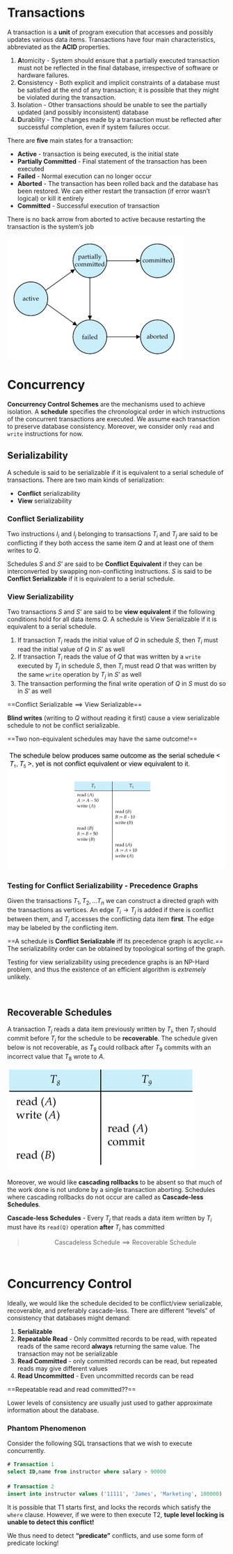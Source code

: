 # Transactions

A transaction is a **unit** of program execution that accesses and possibly updates various data items. Transactions have four main characteristics, abbreviated as the **ACID** properties.

1. **A**tomicity - System should ensure that a partially executed transaction must not be reflected in the final database, irrespective of software or hardware failures.
2. **C**onsistency - Both explicit and implicit constraints of a database must be satisfied at the end of any transaction; it is possible that they might be violated during the transaction.
3. **I**solation - Other transactions should be unable to see the partially updated (and possibly inconsistent) database
4. **D**urability - The changes made by a transaction must be reflected after successful completion, even if system failures occur.

There are **five** main states for a transaction:

- **Active** - transaction is being executed, is the initial state
- **Partially Committed** - Final statement of the transaction has been executed
- **Failed** - Normal execution can no longer occur
- **Aborted** - The transaction has been rolled back and the database has been restored. We can either restart the transaction (if error wasn’t logical) or kill it entirely
- **Committed** - Successful execution of transaction

There is no back arrow from aborted to active because restarting the transaction is the system’s job

![image-20220416121400133](../../../assets/images/typora/image-20220416121400133.png)



# Concurrency

**Concurrency Control Schemes** are the mechanisms used to achieve isolation. A **schedule** specifies the chronological order in which instructions of the concurrent transactions are executed. We assume each transaction to preserve database consistency. Moreover, we consider only `read` and `write` instructions for now.



## Serializability

A schedule is said to be serializable if it is equivalent to a serial schedule of transactions. There are two main kinds of serialization:

- **Conflict** serializability
- **View** serializability



### Conflict Serializability

Two instructions $I_i$ and $I_j$ belonging to transactions $T_i$ and $T_j$ are said to be conflicting if they both access the same item $Q$ and at least one of them writes to $Q$. 

Schedules $S$ and $S’$ are said to be **Conflict Equivalent** if they can be interconverted by swapping non-conflicting instructions. $S$ is said to be **Conflict Serializable** if it is equivalent to a serial schedule.

### View Serializability

Two transactions $S$ and $S’$ are said to be **view equivalent** if the following conditions hold for all data items $Q$. A schedule is View Serializable if it is equivalent to a serial schedule.

1. If transaction $T_i$ reads the initial value of $Q$ in schedule $S$, then $T_i$ must read the initial value of $Q$ in $S’$ as well
2. If transaction $T_i$ reads the value of $Q$ that was written by a `write` executed by $T_j$ in schedule $S$, then $T_i$ must read $Q$ that was written by the same `write` operation by $T_j$ in $S’$ as well
3. The transaction performing the final write operation of $Q$ in $S$ must do so in $S’$ as well

==$\text{Conflict Serializable}\implies\text{View Serializable}$==

**Blind writes** (writing to $Q$ without reading it first) cause a view serializable schedule to not be conflict serializable.

==Two non-equivalent schedules may have the same outcome!==

![image-20220416123943023](../../../assets/images/typora/image-20220416123943023.png)



### Testing for Conflict Serializability - Precedence Graphs

Given the transactions $T_1, T_2,\ldots T_n$ we can construct a directed graph with the transactions as vertices. An edge $T_i\to T_j$ is added if there is conflict between them, and $T_i$ accesses the conflicting data item **first**. The edge may be labeled by the conflicting item.

==A schedule is **Conflict Serializable** iff its precedence graph is acyclic.==  The serializability order can be obtained by topological sorting of the graph.

Testing for view serializability using precedence graphs is an NP-Hard problem, and thus the existence of an efficient algorithm is *extremely* unlikely.

&nbsp;

## Recoverable Schedules

A transaction $T_j$ reads a data item previously written by $T_i$, then $T_i$ should commit before $T_j$ for the schedule to be **recoverable**. The schedule given below is not recoverable, as $T_8$ could rollback after $T_9$ commits with an incorrect value that $T_8$ wrote to $A$.

![image-20220416125053432](../../../assets/images/typora/image-20220416125053432.png)

Moreover, we would like **cascading rollbacks** to be absent so that much of the work done is not undone by a single transaction aborting. Schedules where cascading rollbacks do not occur are called as **Cascade-less Schedules**.

**Cascade-less Schedules** - Every $T_j$ that reads a data item written by $T_i$ must have its `read(Q)` operation **after** $T_i$ has committed

> $$
> \text{Cascadeless Schedule}\implies\text{Recoverable Schedule}
> $$

&nbsp;

# Concurrency Control

Ideally, we would like the schedule decided to be conflict/view serializable, recoverable, and preferably cascade-less. There are different “levels” of consistency that databases might demand:

1. **Serializable**
2. **Repeatable Read** - Only committed records to be read, with repeated reads of the same record **always** returning the same value. The transaction may not be serializable
3. **Read Committed** - only committed records can be read, but repeated reads may give different values
4. **Read Uncommitted** - Even uncommitted records can be read

==Repeatable read and read committed??==

Lower levels of consistency are usually just used to gather approximate information about the database.

### Phantom Phenomenon

Consider the following SQL transactions that we wish to execute concurrently.

```sql
# Transaction 1
select ID,name from instructor where salary > 90000

# Transaction 2
insert into instructor values ('11111', 'James', 'Marketing', 100000)
```

It is possible that T1 starts first, and locks the records which satisfy the `where` clause. However, if we were to then execute T2, **tuple level locking is unable to detect this conflict!**

We thus need to detect **“predicate”** conflicts, and use some form of predicate locking!